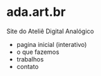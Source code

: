 # ada.art.br

Site do Ateliê Digital Analógico

- pagina inicial (interativo)
- o que fazemos
- trabalhos
- contato
